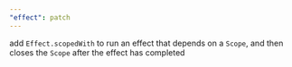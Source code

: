 ```yaml
---
"effect": patch
---
```


add `Effect.scopedWith` to run an effect that depends on a `Scope`, and then closes the `Scope` after the effect has completed

